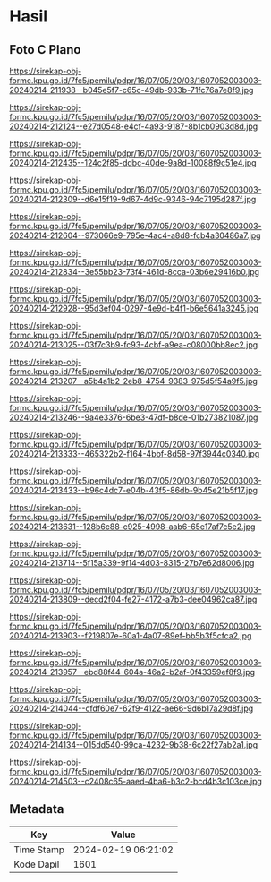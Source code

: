 # Hasil

## Foto C Plano

https://sirekap-obj-formc.kpu.go.id/7fc5/pemilu/pdpr/16/07/05/20/03/1607052003003-20240214-211938--b045e5f7-c65c-49db-933b-71fc76a7e8f9.jpg

https://sirekap-obj-formc.kpu.go.id/7fc5/pemilu/pdpr/16/07/05/20/03/1607052003003-20240214-212124--e27d0548-e4cf-4a93-9187-8b1cb0903d8d.jpg

https://sirekap-obj-formc.kpu.go.id/7fc5/pemilu/pdpr/16/07/05/20/03/1607052003003-20240214-212435--124c2f85-ddbc-40de-9a8d-10088f9c51e4.jpg

https://sirekap-obj-formc.kpu.go.id/7fc5/pemilu/pdpr/16/07/05/20/03/1607052003003-20240214-212309--d6e15f19-9d67-4d9c-9346-94c7195d287f.jpg

https://sirekap-obj-formc.kpu.go.id/7fc5/pemilu/pdpr/16/07/05/20/03/1607052003003-20240214-212604--973066e9-795e-4ac4-a8d8-fcb4a30486a7.jpg

https://sirekap-obj-formc.kpu.go.id/7fc5/pemilu/pdpr/16/07/05/20/03/1607052003003-20240214-212834--3e55bb23-73f4-461d-8cca-03b6e29416b0.jpg

https://sirekap-obj-formc.kpu.go.id/7fc5/pemilu/pdpr/16/07/05/20/03/1607052003003-20240214-212928--95d3ef04-0297-4e9d-b4f1-b6e5641a3245.jpg

https://sirekap-obj-formc.kpu.go.id/7fc5/pemilu/pdpr/16/07/05/20/03/1607052003003-20240214-213025--03f7c3b9-fc93-4cbf-a9ea-c08000bb8ec2.jpg

https://sirekap-obj-formc.kpu.go.id/7fc5/pemilu/pdpr/16/07/05/20/03/1607052003003-20240214-213207--a5b4a1b2-2eb8-4754-9383-975d5f54a9f5.jpg

https://sirekap-obj-formc.kpu.go.id/7fc5/pemilu/pdpr/16/07/05/20/03/1607052003003-20240214-213246--9a4e3376-6be3-47df-b8de-01b273821087.jpg

https://sirekap-obj-formc.kpu.go.id/7fc5/pemilu/pdpr/16/07/05/20/03/1607052003003-20240214-213333--465322b2-f164-4bbf-8d58-97f3944c0340.jpg

https://sirekap-obj-formc.kpu.go.id/7fc5/pemilu/pdpr/16/07/05/20/03/1607052003003-20240214-213433--b96c4dc7-e04b-43f5-86db-9b45e21b5f17.jpg

https://sirekap-obj-formc.kpu.go.id/7fc5/pemilu/pdpr/16/07/05/20/03/1607052003003-20240214-213631--128b6c88-c925-4998-aab6-65e17af7c5e2.jpg

https://sirekap-obj-formc.kpu.go.id/7fc5/pemilu/pdpr/16/07/05/20/03/1607052003003-20240214-213714--5f15a339-9f14-4d03-8315-27b7e62d8006.jpg

https://sirekap-obj-formc.kpu.go.id/7fc5/pemilu/pdpr/16/07/05/20/03/1607052003003-20240214-213809--decd2f04-fe27-4172-a7b3-dee04962ca87.jpg

https://sirekap-obj-formc.kpu.go.id/7fc5/pemilu/pdpr/16/07/05/20/03/1607052003003-20240214-213903--f219807e-60a1-4a07-89ef-bb5b3f5cfca2.jpg

https://sirekap-obj-formc.kpu.go.id/7fc5/pemilu/pdpr/16/07/05/20/03/1607052003003-20240214-213957--ebd88f44-604a-46a2-b2af-0f43359ef8f9.jpg

https://sirekap-obj-formc.kpu.go.id/7fc5/pemilu/pdpr/16/07/05/20/03/1607052003003-20240214-214044--cfdf60e7-62f9-4122-ae66-9d6b17a29d8f.jpg

https://sirekap-obj-formc.kpu.go.id/7fc5/pemilu/pdpr/16/07/05/20/03/1607052003003-20240214-214134--015dd540-99ca-4232-9b38-6c22f27ab2a1.jpg

https://sirekap-obj-formc.kpu.go.id/7fc5/pemilu/pdpr/16/07/05/20/03/1607052003003-20240214-214503--c2408c65-aaed-4ba6-b3c2-bcd4b3c103ce.jpg


## Metadata

| Key        | Value               |
| ---------- | ------------------- |
| Time Stamp | 2024-02-19 06:21:02 |
| Kode Dapil | 1601                |



